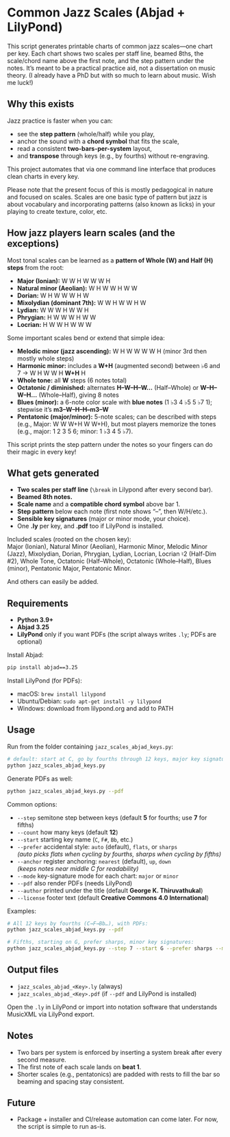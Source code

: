 # Common Jazz Scales (Abjad + LilyPond)

This script generates printable charts of common jazz scales—one chart per key.
Each chart shows two scales per staff line, beamed 8ths, the scale/chord name above the first note, and the step pattern under the notes.
It’s meant to be a practical practice aid, not a dissertation on music theory. (I already have a PhD but with so much to learn about music. Wish me luck!)

## Why this exists

Jazz practice is faster when you can:

- see the **step pattern** (whole/half) while you play,
- anchor the sound with a **chord symbol** that fits the scale,
- read a consistent **two-bars-per-system** layout,
- and **transpose** through keys (e.g., by fourths) without re-engraving.

This project automates that via one command line interface that produces clean charts in every key.

Please note that the present focus of this is mostly pedagogical in nature and focused on scales. Scales are one basic type of pattern but jazz is about vocabulary and incorporating patterns (also known as licks) in your playing to create texture, color, etc.

## How jazz players learn scales (and the exceptions)

Most tonal scales can be learned as a **pattern of Whole (W) and Half (H) steps** from the root:

- **Major (Ionian):** W W H W W W H  
- **Natural minor (Aeolian):** W H W W H W W  
- **Dorian:** W H W W W H W  
- **Mixolydian (dominant 7th):** W W H W W H W  
- **Lydian:** W W W H W W H  
- **Phrygian:** H W W W H W W  
- **Locrian:** H W W H W W W  

Some important scales bend or extend that simple idea:

- **Melodic minor (jazz ascending):** W H W W W W H (minor 3rd then mostly whole steps)  
- **Harmonic minor:** includes a **W+H** (augmented second) between ♭6 and 7 → W H W W H **W+H** H  
- **Whole tone:** all **W** steps (6 notes total)  
- **Octatonic / diminished:** alternates **H–W–H–W…** (Half–Whole) or **W–H–W–H…** (Whole–Half), giving 8 notes  
- **Blues (minor):** a 6-note color scale with **blue notes** (1 ♭3 4 ♭5 5 ♭7 1); stepwise it’s **m3–W–H–H–m3–W**  
- **Pentatonic (major/minor):** 5-note scales; can be described with steps (e.g., Major: W W W+H W W+H), but most players memorize the tones (e.g., major: 1 2 3 5 6; minor: 1 ♭3 4 5 ♭7).

This script prints the step pattern under the notes so your fingers can do their magic in every key!

## What gets generated

- **Two scales per staff line** (`\break` in Lilypond after every second bar).  
- **Beamed 8th notes.**  
- **Scale name** and a **compatible chord symbol** above bar 1.  
- **Step pattern** below each note (first note shows “–”, then W/H/etc.).  
- **Sensible key signatures** (major or minor mode, your choice).  
- One **.ly** per key, and **.pdf** too if LilyPond is installed.

Included scales (rooted on the chosen key):  
Major (Ionian), Natural Minor (Aeolian), Harmonic Minor, Melodic Minor (Jazz), Mixolydian, Dorian, Phrygian, Lydian, Locrian, Locrian ♮2 (Half-Dim #2), Whole Tone, Octatonic (Half–Whole), Octatonic (Whole–Half), Blues (minor), Pentatonic Major, Pentatonic Minor.

And others can easily be added.

## Requirements

- **Python 3.9+**
- **Abjad 3.25**
- **LilyPond** only if you want PDFs (the script always writes `.ly`; PDFs are optional)

Install Abjad:
```bash
pip install abjad==3.25
```

Install LilyPond (for PDFs):
- macOS: `brew install lilypond`
- Ubuntu/Debian: `sudo apt-get install -y lilypond`
- Windows: download from lilypond.org and add to PATH

## Usage

Run from the folder containing `jazz_scales_abjad_keys.py`:

```bash
# default: start at C, go by fourths through 12 keys, major key signatures, write .ly (no pdf)
python jazz_scales_abjad_keys.py
```

Generate PDFs as well:
```bash
python jazz_scales_abjad_keys.py --pdf
```

Common options:

- `--step` semitone step between keys (default **5** for fourths; use **7** for fifths)
- `--count` how many keys (default **12**)
- `--start` starting key name (`C`, `F#`, `Bb`, etc.)
- `--prefer` accidental style: `auto` (default), `flats`, or `sharps`  
  *(auto picks flats when cycling by fourths, sharps when cycling by fifths)*
- `--anchor` register anchoring: `nearest` (default), `up`, `down`  
  *(keeps notes near middle C for readability)*
- `--mode` key-signature mode for each chart: `major` or `minor`
- `--pdf` also render PDFs (needs LilyPond)
- `--author` printed under the title (default **George K. Thiruvathukal**)
- `--license` footer text (default **Creative Commons 4.0 International**)

Examples:

```bash
# All 12 keys by fourths (C→F→Bb…), with PDFs:
python jazz_scales_abjad_keys.py --pdf

# Fifths, starting on G, prefer sharps, minor key signatures:
python jazz_scales_abjad_keys.py --step 7 --start G --prefer sharps --mode minor --pdf
```

## Output files

- `jazz_scales_abjad_<Key>.ly` (always)
- `jazz_scales_abjad_<Key>.pdf` (if `--pdf` and LilyPond is installed)

Open the `.ly` in LilyPond or import into notation software that understands MusicXML via LilyPond export.

## Notes

- Two bars per system is enforced by inserting a system break after every second measure.  
- The first note of each scale lands on **beat 1**.  
- Shorter scales (e.g., pentatonics) are padded with rests to fill the bar so beaming and spacing stay consistent.

## Future

- Package + installer and CI/release automation can come later. For now, the script is simple to run as-is.
